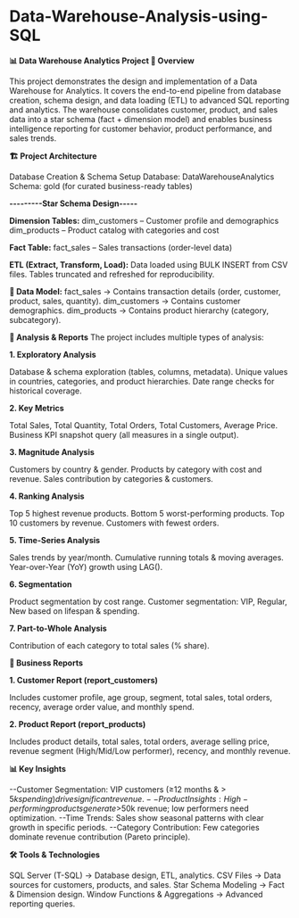 # Data-Warehouse-Analysis-using-SQL

**📊 Data Warehouse Analytics Project
📌 Overview**

This project demonstrates the design and implementation of a Data Warehouse for Analytics. It covers the end-to-end pipeline from database creation, schema design, and data loading (ETL) to advanced SQL reporting and analytics.
The warehouse consolidates customer, product, and sales data into a star schema (fact + dimension model) and enables business intelligence reporting for customer behavior, product performance, and sales trends.

**🏗️ Project Architecture**

Database Creation & Schema Setup
Database: DataWarehouseAnalytics
Schema: gold (for curated business-ready tables)

**---------Star Schema Design-----**

**Dimension Tables:**
dim_customers – Customer profile and demographics
dim_products – Product catalog with categories and cost

**Fact Table:**
fact_sales – Sales transactions (order-level data)

**ETL (Extract, Transform, Load):**
Data loaded using BULK INSERT from CSV files.
Tables truncated and refreshed for reproducibility.

**📂 Data Model:** 
fact_sales → Contains transaction details (order, customer, product, sales, quantity).
dim_customers → Contains customer demographics.
dim_products → Contains product hierarchy (category, subcategory).

**🔑 Analysis & Reports**
The project includes multiple types of analysis:

**1. Exploratory Analysis**

Database & schema exploration (tables, columns, metadata).
Unique values in countries, categories, and product hierarchies.
Date range checks for historical coverage.

**2. Key Metrics**

Total Sales, Total Quantity, Total Orders, Total Customers, Average Price.
Business KPI snapshot query (all measures in a single output).

**3. Magnitude Analysis**

Customers by country & gender.
Products by category with cost and revenue.
Sales contribution by categories & customers.

**4. Ranking Analysis**

Top 5 highest revenue products.
Bottom 5 worst-performing products.
Top 10 customers by revenue.
Customers with fewest orders.

**5. Time-Series Analysis**

Sales trends by year/month.
Cumulative running totals & moving averages.
Year-over-Year (YoY) growth using LAG().

**6. Segmentation**
   
Product segmentation by cost range.
Customer segmentation: VIP, Regular, New based on lifespan & spending.

**7. Part-to-Whole Analysis**

Contribution of each category to total sales (% share).

**📑 Business Reports**

**1. Customer Report (report_customers)**

Includes customer profile, age group, segment, total sales, total orders, recency, average order value, and monthly spend.

**2. Product Report (report_products)**

Includes product details, total sales, total orders, average selling price, revenue segment (High/Mid/Low performer), recency, and monthly revenue.

**📊 Key Insights**

--Customer Segmentation: VIP customers (≥12 months & > $5k spending) drive significant revenue.
--Product Insights: High-performing products generate >$50k revenue; low performers need optimization.
--Time Trends: Sales show seasonal patterns with clear growth in specific periods.
--Category Contribution: Few categories dominate revenue contribution (Pareto principle).

**🛠️ Tools & Technologies**

SQL Server (T-SQL) → Database design, ETL, analytics.
CSV Files → Data sources for customers, products, and sales.
Star Schema Modeling → Fact & Dimension design.
Window Functions & Aggregations → Advanced reporting queries.
